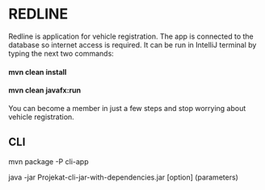 # **REDLINE** 
Redline is application for vehicle registration. The app is connected to the database so internet access is required.
It can be run in IntelliJ terminal by typing the next two commands:

#### mvn clean install

#### mvn clean javafx:run

You can become a member in just a few steps and stop worrying about vehicle registration.

## CLI
mvn package -P cli-app

java -jar Projekat-cli-jar-with-dependencies.jar [option] (parameters)



